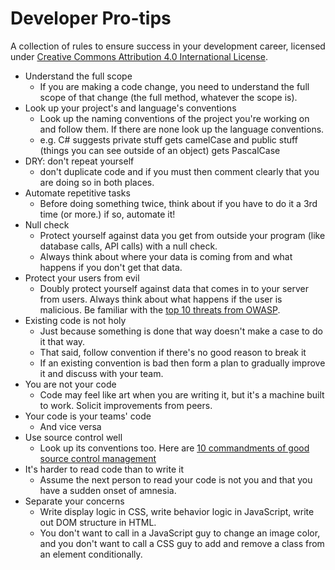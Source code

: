 # Developer Pro-tips
A collection of rules to ensure success in your development career, licensed under <a rel="license" href="http://creativecommons.org/licenses/by/4.0/">Creative Commons Attribution 4.0 International License</a>.
- Understand the full scope
  - If you are making a code change, you need to understand the full scope of that change (the full method, whatever the scope is).
- Look up your project's and language's conventions
  - Look up the naming conventions of the project you're working on and follow them. If there are none look up the language conventions.
  - e.g. C# suggests private stuff gets camelCase and public stuff (things you can see outside of an object) gets PascalCase 
- DRY: don't repeat yourself
  - don't duplicate code and if you must then comment clearly that you are doing so in both places.
- Automate repetitive tasks
  - Before doing something twice, think about if you have to do it a 3rd time (or more.) if so, automate it!
- Null check
  - Protect yourself against data you get from outside your program (like database calls, API calls) with a null check.
  - Always think about where your data is coming from and what happens if you don't get that data.
- Protect your users from evil
  - Doubly protect yourself against data that comes in to your server from users. Always think about what happens if the user is malicious. Be familiar with the [top 10 threats from OWASP](https://www.owasp.org/index.php/OWASP_Top_Ten_Cheat_Sheet).
- Existing code is not holy
  - Just because something is done that way doesn't make a case to do it that way.
  - That said, follow convention if there's no good reason to break it
  - If an existing convention is bad then form a plan to gradually improve it and discuss with your team.
- You are not your code
  - Code may feel like art when you are writing it, but it's a machine built to work. Solicit improvements from peers.
- Your code is your teams' code
  - And vice versa
- Use source control well
  - Look up its conventions too. Here are [10 commandments of good source control management](https://www.troyhunt.com/10-commandments-of-good-source-control/)
- It's harder to read code than to write it
  - Assume the next person to read your code is not you and that you have a sudden onset of amnesia.
- Separate your concerns
  - Write display logic in CSS, write behavior logic in JavaScript, write out DOM structure in HTML.
  - You don't want to call in a JavaScript guy to change an image color, and you don't want to call a CSS guy to add and remove a class from an element conditionally.
  

